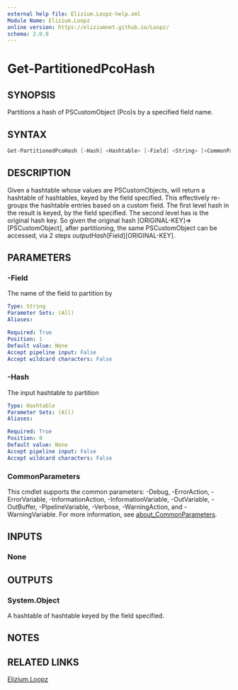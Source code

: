 ```yaml
---
external help file: Elizium.Loopz-help.xml
Module Name: Elizium.Loopz
online version: https://eliziumnet.github.io/Loopz/
schema: 2.0.0
---
```


# Get-PartitionedPcoHash

## SYNOPSIS

Partitions a hash of PSCustomObject (Pco)s by a specified field name.

## SYNTAX

```powershell
Get-PartitionedPcoHash [-Hash] <Hashtable> [-Field] <String> [<CommonParameters>]
```

## DESCRIPTION

Given a hashtable whose values are PSCustomObjects, will return a hashtable of
hashtables, keyed by the field specified. This effectively re-groups the hashtable
entries based on a custom field. The first level hash in the result is keyed,
by the field specified. The second level has is the original hash key. So
given the original hash [ORIGINAL-KEY]=>[PSCustomObject], after partitioning,
the same PSCustomObject can be accessed, via 2 steps $outputHash[$Field][ORIGINAL-KEY].

## PARAMETERS

### -Field

The name of the field to partition by

```yaml
Type: String
Parameter Sets: (All)
Aliases:

Required: True
Position: 1
Default value: None
Accept pipeline input: False
Accept wildcard characters: False
```

### -Hash

The input hashtable to partition

```yaml
Type: Hashtable
Parameter Sets: (All)
Aliases:

Required: True
Position: 0
Default value: None
Accept pipeline input: False
Accept wildcard characters: False
```

### CommonParameters

This cmdlet supports the common parameters: -Debug, -ErrorAction, -ErrorVariable, -InformationAction, -InformationVariable, -OutVariable, -OutBuffer, -PipelineVariable, -Verbose, -WarningAction, and -WarningVariable. For more information, see [about_CommonParameters](http://go.microsoft.com/fwlink/?LinkID=113216).

## INPUTS

### None

## OUTPUTS

### System.Object

A hashtable of hashtable keyed by the field specified.

## NOTES

## RELATED LINKS

[Elizium.Loopz](https://github.com/EliziumNet/Loopz)
